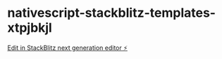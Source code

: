 # nativescript-stackblitz-templates-xtpjbkjl

[Edit in StackBlitz next generation editor ⚡️](https://stackblitz.com/~/github.com/MokhtarAlkmaly/nativescript-stackblitz-templates-xtpjbkjl)